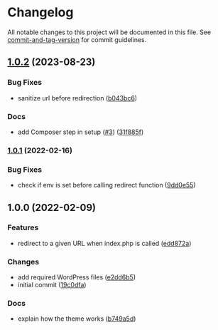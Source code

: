 # Changelog

All notable changes to this project will be documented in this file. See [commit-and-tag-version](https://github.com/absolute-version/commit-and-tag-version) for commit guidelines.

## [1.0.2](https://github.com/ArmandPhilippot/wp-blank-theme/compare/v1.0.1...v1.0.2) (2023-08-23)


### Bug Fixes

* sanitize url before redirection ([b043bc6](https://github.com/ArmandPhilippot/wp-blank-theme/commit/b043bc6c3d30167f9a71ef0526aa1fa66e60ca55))


### Docs

* add Composer step in setup ([#3](https://github.com/ArmandPhilippot/wp-blank-theme/issues/3)) ([31f885f](https://github.com/ArmandPhilippot/wp-blank-theme/commit/31f885f7977b6a1daeef985f80345549cb5bf9c6))

### [1.0.1](https://github.com/ArmandPhilippot/wp-blank-theme/compare/v1.0.0...v1.0.1) (2022-02-16)


### Bug Fixes

* check if env is set before calling redirect function ([9dd0e55](https://github.com/ArmandPhilippot/wp-blank-theme/commit/9dd0e552a5b35fda912cc73fa4f7d4a307150ed8))

## 1.0.0 (2022-02-09)


### Features

* redirect to a given URL when index.php is called ([edd872a](https://github.com/ArmandPhilippot/wp-blank-theme/commit/edd872a0388b1710bb58d9e3be553f721ae6daa1))


### Changes

* add required WordPress files ([e2dd6b5](https://github.com/ArmandPhilippot/wp-blank-theme/commit/e2dd6b5dea597e803b898cdb954a0c146a7f493c))
* initial commit ([19c0dfa](https://github.com/ArmandPhilippot/wp-blank-theme/commit/19c0dfa74767fe06980e526584f63645c53ef9f3))


### Docs

* explain how the theme works ([b749a5d](https://github.com/ArmandPhilippot/wp-blank-theme/commit/b749a5d71c671faac683905d39adb5f6207e0df8))
